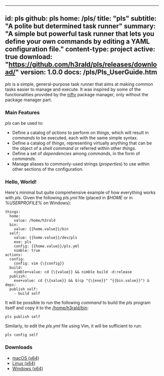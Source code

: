 -----
id: pls
github: pls
home: /pls/
title: "pls"
subtitle: "A polite but determined task runner"
summary: "A simple but powerful task runner that lets you define your own commands by editing a YAML configuration file."
content-type: project
active: true
download: "https://github.com/h3rald/pls/releases/download/"
version: 1.0.0
docs: /pls/Pls_UserGuide.htm
-----

_pls_ is a simple, general-purpose task runner that aims at making common tasks easier to manage and execute. It was inspired by some of the functionalities provided by the [nifty](https://h3rald.com/nifty) package manager, only without the package manager part.

### Main Features

_pls_ can be used to:

- Define a catalog of _actions_ to perform on _things_, which will result in _commands_ to be executed, each with the same simple syntax.
- Define a catalog of _things_, representing virtually anything that can be the object of a _shell command_ or referred within other _things_.
- Define a set of _dependencies_ among _commands_, in the form of _commands_.
- Manage aliases to commonly-used strings (_properties_) to use within other sections of the configuration.

### Hello, World!

Here's minimal but quite comprehensive example of how everything works with _pls_. Given the following <var>pls.yml</var> file (placed in <var>$HOME</var> or in <var>%USERPROFILE%</var> on Windows):

```
things:
  home:
    value: /home/h3rald
  bin:
    value: {{home.value}}/bin
  self:
    value: {{home.value}}/dev/pls
    exe: pls
    config: {{home.value}}/pls.yml
    nimble: true
actions:
  config:
    config: vim {\{config}}
  build:
    nimble+value: cd {\{value}} && nimble build -d:release
  publish:
    exe+value: cd {\{value}} && $(cp "{\{exe}}" "{{bin.value}}") &
deps:
  publish self:
    - build self
```

It will be possible to run the following _command_ to build the _pls_ program itself and copy it to the [/home/h3rald/bin](class:dir):

```
pls publish self
```

Similarly, to edit the <var>pls.yml</var> file using Vim, it will be sufficient to run:

```
pls config self
```

### Downloads

* [macOS (x64)]({{$download}}v{{$version}}/{{$github}}_v{{$version}}_macosx_x64.zip)
* [Linux (x64)]({{$download}}v{{$version}}/{{$github}}_v{{$version}}_linux_x64.zip)
* [Windows (x64)]({{$download}}v{{$version}}/{{$github}}_v{{$version}}_windows_x64.zip)
